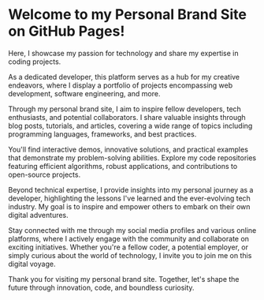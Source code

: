 # Welcome to my Personal Brand Site on GitHub Pages!

Here, I showcase my passion for technology and share my expertise in coding projects.

As a dedicated developer, this platform serves as a hub for my creative endeavors, where I display a portfolio of projects encompassing web development, software engineering, and more.

Through my personal brand site, I aim to inspire fellow developers, tech enthusiasts, and potential collaborators. I share valuable insights through blog posts, tutorials, and articles, covering a wide range of topics including programming languages, frameworks, and best practices.

You'll find interactive demos, innovative solutions, and practical examples that demonstrate my problem-solving abilities. Explore my code repositories featuring efficient algorithms, robust applications, and contributions to open-source projects.

Beyond technical expertise, I provide insights into my personal journey as a developer, highlighting the lessons I've learned and the ever-evolving tech industry. My goal is to inspire and empower others to embark on their own digital adventures.

Stay connected with me through my social media profiles and various online platforms, where I actively engage with the community and collaborate on exciting initiatives. Whether you're a fellow coder, a potential employer, or simply curious about the world of technology, I invite you to join me on this digital voyage.

Thank you for visiting my personal brand site. Together, let's shape the future through innovation, code, and boundless curiosity.
